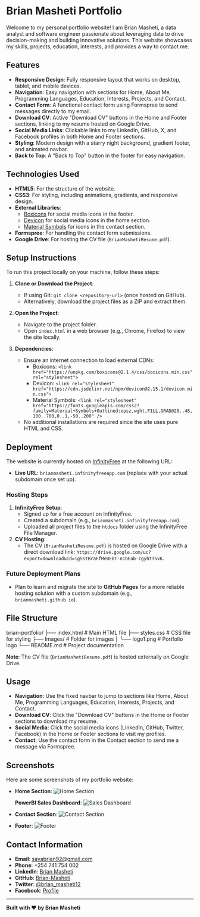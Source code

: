 # Brian Masheti Portfolio

Welcome to my personal portfolio website! I am Brian Masheti, a data analyst and software engineer passionate about leveraging data to drive decision-making and building innovative solutions. This website showcases my skills, projects, education, interests, and provides a way to contact me.

## Features
- **Responsive Design**: Fully responsive layout that works on desktop, tablet, and mobile devices.
- **Navigation**: Easy navigation with sections for Home, About Me, Programming Languages, Education, Interests, Projects, and Contact.
- **Contact Form**: A functional contact form using Formspree to send messages directly to my email.
- **Download CV**: Active "Download CV" buttons in the Home and Footer sections, linking to my resume hosted on Google Drive.
- **Social Media Links**: Clickable links to my LinkedIn, GitHub, X, and Facebook profiles in both Home and Footer sections.
- **Styling**: Modern design with a starry night background, gradient footer, and animated navbar.
- **Back to Top**: A "Back to Top" button in the footer for easy navigation.

## Technologies Used
- **HTML5**: For the structure of the website.
- **CSS3**: For styling, including animations, gradients, and responsive design.
- **External Libraries**:
  - [Boxicons](https://boxicons.com/) for social media icons in the footer.
  - [Devicon](https://devicon.dev/) for social media icons in the home section.
  - [Material Symbols](https://fonts.google.com/icons) for icons in the contact section.
- **Formspree**: For handling the contact form submissions.
- **Google Drive**: For hosting the CV file (`BrianMashetiResume.pdf`).

## Setup Instructions
To run this project locally on your machine, follow these steps:

1. **Clone or Download the Project**:
   - If using Git: `git clone <repository-url>` (once hosted on GitHub).
   - Alternatively, download the project files as a ZIP and extract them.

2. **Open the Project**:
   - Navigate to the project folder.
   - Open `index.html` in a web browser (e.g., Chrome, Firefox) to view the site locally.

3. **Dependencies**:
   - Ensure an internet connection to load external CDNs:
     - Boxicons: `<link href="https://unpkg.com/boxicons@2.1.4/css/boxicons.min.css" rel="stylesheet">`
     - Devicon: `<link rel="stylesheet" href="https://cdn.jsdelivr.net/npm/devicon@2.15.1/devicon.min.css">`
     - Material Symbols: `<link rel="stylesheet" href="https://fonts.googleapis.com/css2?family=Material+Symbols+Outlined:opsz,wght,FILL,GRAD@20..48,100..700,0..1,-50..200" />`
   - No additional installations are required since the site uses pure HTML and CSS.

## Deployment
The website is currently hosted on [InfinityFree](https://infinityfree.com/) at the following URL:
- **Live URL**: `brianmasheti.infinityfreeapp.com` (replace with your actual subdomain once set up).

### Hosting Steps
1. **InfinityFree Setup**:
   - Signed up for a free account on InfinityFree.
   - Created a subdomain (e.g., `brianmasheti.infinityfreeapp.com`).
   - Uploaded all project files to the `htdocs` folder using the InfinityFree File Manager.
2. **CV Hosting**:
   - The CV (`BrianMashetiResume.pdf`) is hosted on Google Drive with a direct download link: `https://drive.google.com/uc?export=download&id=1gSstBraFfMeUE0T-n1bEab-cgyhtT5vK`.

### Future Deployment Plans
- Plan to learn and migrate the site to **GitHub Pages** for a more reliable hosting solution with a custom subdomain (e.g., `brianmasheti.github.io`).

## File Structure

brian-portfolio/
├── index.html          # Main HTML file
├── styles.css          # CSS file for styling
├── Images/             # Folder for images
│   └── logo1.png       # Portfolio logo
└── README.md           # Project documentation

**Note**: The CV file (`BrianMashetiResume.pdf`) is hosted externally on Google Drive.

## Usage
- **Navigation**: Use the fixed navbar to jump to sections like Home, About Me, Programming Languages, Education, Interests, Projects, and Contact.
- **Download CV**: Click the "Download CV" buttons in the Home or Footer sections to download my resume.
- **Social Media**: Click the social media icons (LinkedIn, GitHub, Twitter, Facebook) in the Home or Footer sections to visit my profiles.
- **Contact**: Use the contact form in the Contact section to send me a message via Formspree.

## Screenshots

Here are some screenshots of my portfolio website:

- **Home Section**:
  ![Home Section](https://ibb.co/VWkNdvqN)

  **PowerBI Sales Dashboard**:
  ![Sales Dashboard](https://ibb.co/d4bRpMNB)

- **Contact Section**:
  ![Contact Section](https://ibb.co/XdF9Qsq)

- **Footer**:
  ![Footer](https://ibb.co/gLC6rc8S)

## Contact Information
- **Email**: savabrian92@gmail.com
- **Phone**: +254 741 754 002
- **LinkedIn**: [Brian Masheti](https://www.linkedin.com/in/brian-masheti/)
- **GitHub**: [Brian-Masheti](https://github.com/Brian-Masheti)
- **Twitter**: [@brian_masheti12](https://x.com/brian_masheti12)
- **Facebook**: [Profile](https://www.facebook.com/profile.php?id=61554448543753)


---

**Built with ❤️ by Brian Masheti**
